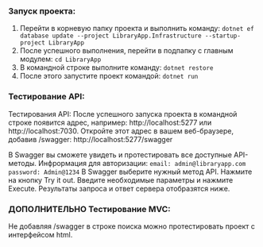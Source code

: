 ### Запуск проекта:
1. Перейти в корневую папку проекта и выполнить команду:
`dotnet ef database update --project LibraryApp.Infrastructure --startup-project LibraryApp`
2. После успешного выполнения, перейти в подпапку с главным модулем: `cd LibraryApp`
3. В командной строке выполните команду:
`dotnet restore`
4. После этого запустите проект командой:
`dotnet run`

### Тестирование API:
Тестирования API:
  После успешного запуска проекта в командной строке появится адрес, например: http://localhost:5277 или http://localhost:7030.
  Откройте этот адрес в вашем веб-браузере, добавив /swagger:
  http://localhost:5277/swagger
  
В Swagger вы сможете увидеть и протестировать все доступные API-методы.
  Инфрормация для авторизации:
    `email: admin@libraryapp.com
    password: Admin@1234`
  В Swagger выберите нужный метод API.
  Нажмите на кнопку Try it out.
  Введите необходимые параметры и нажмите Execute.
  Результаты запроса и ответ сервера отобразятся ниже.
  
### ДОПОЛНИТЕЛЬНО Тестирование MVC:
Не добавляя /swagger в строке поиска можно протестировать проект с интерфейсом html.
